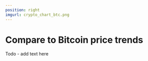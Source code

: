 ```yaml
---
position: right
imgurl: crypto_chart_btc.png
---
```


# Compare to Bitcoin price trends

Todo - add  text here
